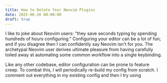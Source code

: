 ```yaml
---
title: How to Delete Your Neovim Plugins
date: 2025-06-26 00:00:00
draft: true
---
```


I like to joke about Neovim users: "they save seconds typing by spending
hundreds of hours configuring." Configuring your editor can be a lot of fun;
and if you disagree then I can confidently say Neovim isn't for you. The
archetypal Neovim user derives ultimate pleasure from having carefully toiled
away at automating some common workflow into a single keybinding.

Like any other codebase, editor configuration can be prone to feature creep.
To combat this, I will periodically re-build my config from scratch. I comment
out everything in my existing config and then I try using
